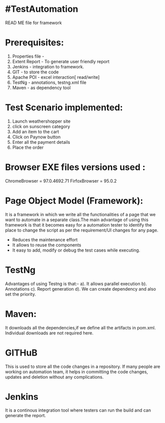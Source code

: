 #TestAutomation
================================


READ ME file for framework

Prerequisites:
=============
1. Properties file - 
2. Extent Report - To generate user friendly report
3. Jenkins - integration to framework.
4. GIT - to store the code
5. Apache POI - excel interaction[ read/write]
6. TestNg - annotations, testng.xml file
7. Maven - as dependency tool

Test Scenario implemented:
========================
1. Launch weathershopper  site 
2. click on sunscreen category
3. Add an item to the cart
4. Click on Paynow button
5. Enter all the payment details
6. Place the order

Browser EXE files versions used :
================================
ChromeBrowser = 97.0.4692.71
FirfoxBrowser = 95.0.2



Page Object Model (Framework):
====================
It is a framework in which we write all the functionalities of a page that we want to automate in a separate class.The main advantage of using this framework is that it becomes 
easy for a automation tester to identify the place to change the script as per the requirement/UI changes for any page.
- Reduces the maintenance effort
- It allows to reuse the components
- It easy to add, modify or debug the test cases while executing.

TestNg
==========
Advantages of using Testng is that:-
a). It allows parallel execution
b). Annotations
c). Report generation
d). We can create dependency and also set the priority.

Maven:
=====
It downloads all the dependencies,if we define all the artifacts in pom.xml.
Individual  downloads are not required here.

GITHuB
======
This is used to store all the code changes in a repository.
If many people are working on automation team, it helps in committing the code changes, updates and deletion without any complications.

Jenkins
=======
It is a continous integration tool where testers can run the build and can generate the report.
    
